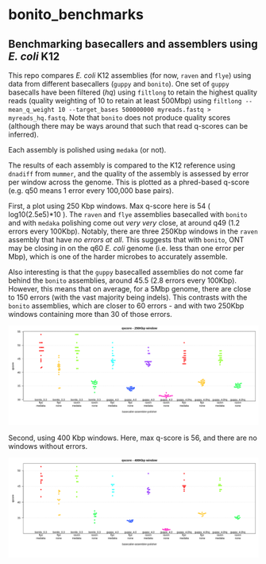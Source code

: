 # bonito_benchmarks
## Benchmarking basecallers and assemblers using *E. coli* K12

This repo compares *E. coli* K12 assemblies (for now, `raven` and `flye`) 
using data from different basecallers (`guppy` and `bonito`). One set of `guppy` 
basecalls have been filtered (*hq*) using `filtlong` to retain the highest quality 
reads (quality weighting of 10 to retain at least 500Mbp) using `filtlong --mean_q_weight 10 --target_bases 500000000 myreads.fastq > myreads_hq.fastq`.
Note that `bonito` does not produce quality scores (although there may be ways around that such that read q-scores can be inferred).

Each assembly is polished using `medaka` (or not).

The results of each assembly is compared to the K12 reference using `dnadiff` from `mummer`, 
and the quality of the assembly is assessed by
error per window across the genome. This is plotted as a phred-based q-score (e.g. q50 means 1 error every 100,000 base pairs).

First, a plot using 250 Kbp windows. Max q-score here is 54 ( log10(2.5e5)\*10 ). The `raven` and `flye` assemblies basecalled with `bonito` 
and with `medaka` polishing come out *very very* close, at around q49 (1.2 errors every 100Kbp). Notably, there are three 250Kbp windows in 
the `raven` assembly that have *no errors at all*. This suggests that with `bonito`, ONT may be closing in on the q60 *E. coli* genome (i.e. 
less than one error per Mbp), which is one of the harder microbes to accurately assemble. 

Also interesting is that the `guppy` basecalled assemblies do not come far behind the `bonito` assemblies, around 45.5 (2.8 errors every 100Kbp). However, this 
means that on average, for a 5Mbp genome, there are close to 150 errors (with the vast majority being indels). 
This contrasts with the `bonito` assemblies, which are closer to 60 errors - and with two 250Kbp windows containing more than 30 of those errors.

![beeswarm_K12](figures/quals_beeswarm_250Kbp.png)

Second, using 400 Kbp windows. Here, max q-score is 56, and there are no windows without errors.

![beeswarm_K12](figures/quals_beeswarm_400Kbp.png)
